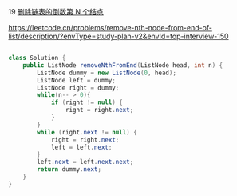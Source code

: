 19 [删除链表的倒数第 N 个结点](https://leetcode.cn/problems/remove-nth-node-from-end-of-list/)



https://leetcode.cn/problems/remove-nth-node-from-end-of-list/description/?envType=study-plan-v2&envId=top-interview-150



``` java

class Solution {
    public ListNode removeNthFromEnd(ListNode head, int n) {
        ListNode dummy = new ListNode(0, head);
        ListNode left = dummy;
        ListNode right = dummy;
        while(n-- > 0){
            if (right != null) {
                right = right.next;   
            }
        }
        while (right.next != null) {
            right = right.next;
            left = left.next;
        }
        left.next = left.next.next;
        return dummy.next;
    }
}
```

